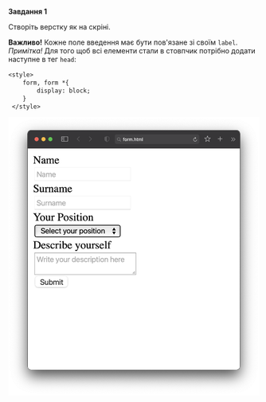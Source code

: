 **Завдання 1**

Створіть верстку як на скріні.

**Важливо!** Кожне поле введення має бути пов'язане зі своїм `label`.
*Примітка!* Для того щоб всі елементи стали в стовпчик потрібно додати наступне в тег `head`:

    <style>
        form, form *{
            display: block;
        }
     </style>
![1_1](../img/1_1.png)